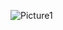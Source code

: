 ![Picture1](https://user-images.githubusercontent.com/121323869/209973199-47ee2ac2-ba06-47a2-bb61-cdd5cdf84d30.jpg)
